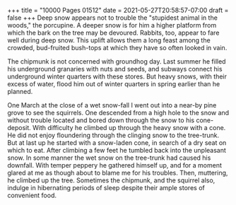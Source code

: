 +++
title = "10000 Pages 01512"
date = 2021-05-27T20:58:57-07:00
draft = false
+++
Deep snow appears not to trouble the "stupidest animal in the woods," the porcupine. A deeper snow is for him a higher platform from which the bark on the tree may be devoured. Rabbits, too, appear to fare well during deep snow. This uplift allows them a long feast among the crowded, bud-fruited bush-tops at which they have so often looked in vain.

The chipmunk is not concerned with groundhog day. Last summer he filled his underground granaries with nuts and seeds, and subways connect his underground winter quarters with these stores. But heavy snows, with their excess of water, flood him out of winter quarters in spring earlier than he planned.

One March at the close of a wet snow-fall I went out into a near-by pine grove to see the squirrels. One descended from a high hole to the snow and without trouble located and bored down through the snow to his cone-deposit. With difficulty he climbed up through the heavy snow with a cone. He did not enjoy floundering through the clinging snow to the tree-trunk. But at last up he started with a snow-laden cone, in search of a dry seat on which to eat. After climbing a few feet he tumbled back into the unpleasant snow. In some manner the wet snow on the tree-trunk had caused his downfall. With temper peppery he gathered himself up, and for a moment glared at me as though about to blame me for his troubles. Then, muttering, he climbed up the tree. Sometimes the chipmunk, and the squirrel also, indulge in hibernating periods of sleep despite their ample stores of convenient food.
